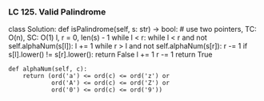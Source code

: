 ### LC 125. Valid Palindrome
class Solution:
    def isPalindrome(self, s: str) -> bool:
        # use two pointers, TC: O(n), SC: O(1)
        l, r = 0, len(s) - 1
        while l < r:
            while l < r and not self.alphaNum(s[l]):
                l += 1
            while r > l and not self.alphaNum(s[r]):
                r -= 1
            if s[l].lower() != s[r].lower():
                return False
            l += 1
            r -= 1
        return True
        
    def alphaNum(self, c):
        return (ord('a') <= ord(c) <= ord('z') or
                ord('A') <= ord(c) <= ord('Z') or
                ord('0') <= ord(c) <= ord('9'))
